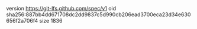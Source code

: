 version https://git-lfs.github.com/spec/v1
oid sha256:887bb4dd671708dc2dd9837c5d990cb206ead3700eca23d34e630656f2a706f4
size 1836
